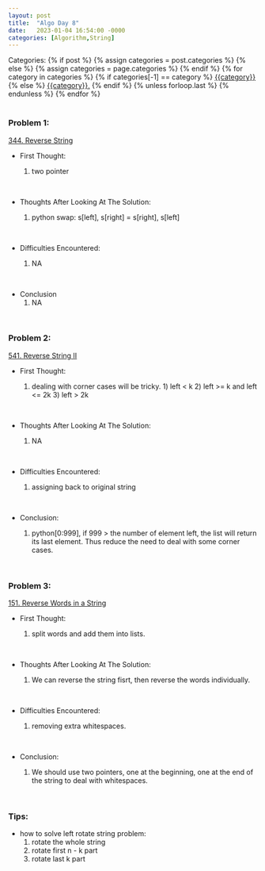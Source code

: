 ```yaml
---
layout: post
title:  "Algo Day 8"
date:   2023-01-04 16:54:00 -0000
categories: [Algorithm,String]
---
```


<div class="post-categories">
  Categories:
  {% if post %}
    {% assign categories = post.categories %}
  {% else %}
    {% assign categories = page.categories %}
  {% endif %}
  {% for category in categories %}
    {% if categories[-1] == category %}
        <a href="{{site.baseurl}}/categories/#{{category|slugize}}">{{category}}</a>
    {% else %}
        <a href="{{site.baseurl}}/categories/#{{category|slugize}}">{{category}},</a>
    {% endif %}
  {% unless forloop.last %}&nbsp;{% endunless %}
  {% endfor %}
</div>
&nbsp;


### Problem 1:

[344. Reverse String](https://leetcode.com/problems/reverse-string/)

* First Thought:

  1. two pointer

&nbsp;

* Thoughts After Looking At The Solution:

  1. python swap: s[left], s[right] = s[right], s[left]

&nbsp;

* Difficulties Encountered:

  1. NA

&nbsp;

* Conclusion
  1. NA

&nbsp;

### Problem 2:

[541. Reverse String II](https://leetcode.com/problems/reverse-string-ii/)

* First Thought:

  1. dealing with corner cases will be tricky. 1) left < k 2) left >= k and left <= 2k 3) left > 2k

&nbsp;

* Thoughts After Looking At The Solution:

  1. NA

&nbsp;

* Difficulties Encountered:

  1. assigning back to original string

&nbsp;

* Conclusion:

  1. python[0:999], if 999 > the number of element left, the list will return its last element. Thus reduce the need to deal with some corner cases.

&nbsp;

### Problem 3:

[151. Reverse Words in a String](https://leetcode.com/problems/reverse-words-in-a-string/)

* First Thought:

  1. split words and add them into lists.

&nbsp;

* Thoughts After Looking At The Solution:

  1. We can reverse the string fisrt, then reverse the words individually.

&nbsp;

* Difficulties Encountered:

  1. removing extra whitespaces.

&nbsp;

* Conclusion:

  1. We should use two pointers, one at the beginning, one at the end of the string to deal with whitespaces.

&nbsp;


### Tips:

* how to solve left rotate string problem:
    1. rotate the whole string
    2. rotate first n - k part
    3. rotate last k part